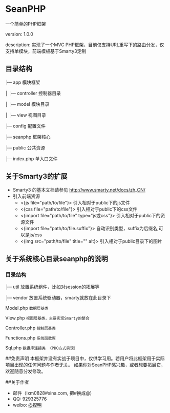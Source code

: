 # SeanPHP

一个简单的PHP框架

version: 1.0.0

description: 实现了一个MVC PHP框架，目前仅支持URL重写下的路由分发，仅支持单模块，前端模板基于Smarty3定制

## 目录结构

├─ app                  模块框架

│  ├─ controller        控制器目录

│  ├─ model             模块目录

│  ├─ view              视图目录

├─ config               配置文件

├─ seanphp              框架核心

├─ public               公共资源

├─ index.php            单入口文件


## 关于Smarty3的扩展
* Smarty3 的基本文档请参见 http://www.smarty.net/docs/zh_CN/
* 引入前端资源
    * <{js file="path/to/file"}>   引入相对于public下的js文件
    * <{css file="path/to/file"}>  引入相对于public下的css文件
    * <{import file="path/to/file" type="js或css"}> 引入相对于public下的资源文件
    * <{import file="path/to/file.suffix"}> 自动识别类型，suffix为后缀名,可以是js/css
    * <{img src="path/to/file" title="" alt}> 引入相对于public目录下的图片


## 关于系统核心目录seanphp的说明
### 目录结构
├─ util     放置系统组件，比如对session的拓展等
 
├─ vendor   放置系统驱动器，smarty就放在此目录下

Model.php         `数据层基类`

View.php          `视图层基类，主要实现Smarty的整合`

Controller.php    `控制层基类`

Functions.php     `系统函数库`

Sql.php           `数据库连接类 （PDO方式实现）`

##免责声明
本框架并没有实战于项目中，仅供学习用。若用户将此框架用于实际项目出现的任何问题与作者无关。
如果你对SeanPHP感兴趣，或者想要拓展它，欢迎随意分发修改。


##关于作者
* 邮件（lxm0828#sina.com, 把#换成@)
* QQ: 929325776
* weibo: [@捏明](http://weibo.com/littlelxm)

